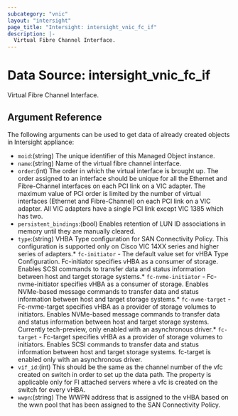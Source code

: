 ```yaml
---
subcategory: "vnic"
layout: "intersight"
page_title: "Intersight: intersight_vnic_fc_if"
description: |-
  Virtual Fibre Channel Interface.
---
```


# Data Source: intersight_vnic_fc_if
Virtual Fibre Channel Interface.
## Argument Reference
The following arguments can be used to get data of already created objects in Intersight appliance:
* `moid`:(string) The unique identifier of this Managed Object instance. 
* `name`:(string) Name of the virtual fibre channel interface. 
* `order`:(int) The order in which the virtual interface is brought up. The order assigned to an interface should be unique for all the Ethernet and Fibre-Channel interfaces on each PCI link on a VIC adapter. The maximum value of PCI order is limited by the number of virtual interfaces (Ethernet and Fibre-Channel) on each PCI link on a VIC adapter. All VIC adapters have a single PCI link except VIC 1385 which has two. 
* `persistent_bindings`:(bool) Enables retention of LUN ID associations in memory until they are manually cleared. 
* `type`:(string) VHBA Type configuration for SAN Connectivity Policy. This configuration is supported only on Cisco VIC 14XX series and higher series of adapters.* `fc-initiator` - The default value set for vHBA Type Configuration. Fc-initiator specifies vHBA as a consumer of storage. Enables SCSI commands to transfer data and status information between host and target storage systems.* `fc-nvme-initiator` - Fc-nvme-initiator specifies vHBA as a consumer of storage. Enables NVMe-based message commands to transfer data and status information between host and target storage systems.* `fc-nvme-target` - Fc-nvme-target specifies vHBA as a provider of storage volumes to initiators. Enables NVMe-based message commands to transfer data and status information between host and target storage systems. Currently tech-preview, only enabled with an asynchronous driver.* `fc-target` - Fc-target specifies vHBA as a provider of storage volumes to initiators. Enables SCSI commands to transfer data and status information between host and target storage systems. fc-target is enabled only with an asynchronous driver. 
* `vif_id`:(int) This should be the same as the channel number of the vfc created on switch in order to set up the data path. The property is applicable only for FI attached servers where a vfc is created on the switch for every vHBA. 
* `wwpn`:(string) The WWPN address that is assigned to the vHBA based on the wwn pool that has been assigned to the SAN Connectivity Policy. 

